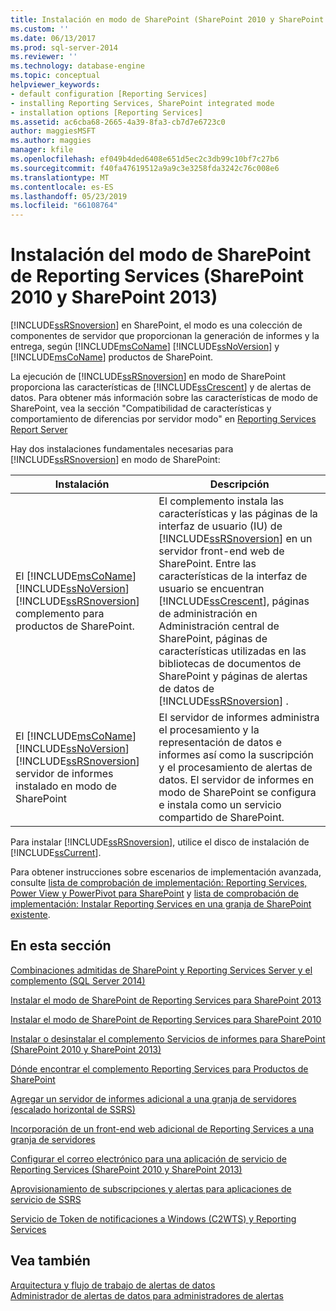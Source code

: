 ```yaml
---
title: Instalación en modo de SharePoint (SharePoint 2010 y SharePoint 2013) de Reporting Services | Microsoft Docs
ms.custom: ''
ms.date: 06/13/2017
ms.prod: sql-server-2014
ms.reviewer: ''
ms.technology: database-engine
ms.topic: conceptual
helpviewer_keywords:
- default configuration [Reporting Services]
- installing Reporting Services, SharePoint integrated mode
- installation options [Reporting Services]
ms.assetid: ac6cba68-2665-4a39-8fa3-cb7d7e6723c0
author: maggiesMSFT
ms.author: maggies
manager: kfile
ms.openlocfilehash: ef049b4ded6408e651d5ec2c3db99c10bf7c27b6
ms.sourcegitcommit: f40fa47619512a9a9c3e3258fda3242c76c008e6
ms.translationtype: MT
ms.contentlocale: es-ES
ms.lasthandoff: 05/23/2019
ms.locfileid: "66108764"
---
```

# <a name="reporting-services-sharepoint-mode-installation-sharepoint-2010-and-sharepoint-2013"></a>Instalación del modo de SharePoint de Reporting Services (SharePoint 2010 y SharePoint 2013)
  [!INCLUDE[ssRSnoversion](../../includes/ssrsnoversion-md.md)] en SharePoint, el modo es una colección de componentes de servidor que proporcionan la generación de informes y la entrega, según [!INCLUDE[msCoName](../../includes/msconame-md.md)] [!INCLUDE[ssNoVersion](../../includes/ssnoversion-md.md)] y [!INCLUDE[msCoName](../../includes/msconame-md.md)] productos de SharePoint.  
  
 La ejecución de [!INCLUDE[ssRSnoversion](../../includes/ssrsnoversion-md.md)] en modo de SharePoint proporciona las características de [!INCLUDE[ssCrescent](../../includes/sscrescent-md.md)] y de alertas de datos. Para obtener más información sobre las características de modo de SharePoint, vea la sección "Compatibilidad de características y comportamiento de diferencias por servidor modo" en [Reporting Services Report Server](../reporting-services-report-server.md)  
  
 Hay dos instalaciones fundamentales necesarias para [!INCLUDE[ssRSnoversion](../../includes/ssrsnoversion-md.md)] en modo de SharePoint:  
  
|Instalación|Descripción|  
|------------------|-----------------|  
|El [!INCLUDE[msCoName](../../includes/msconame-md.md)] [!INCLUDE[ssNoVersion](../../includes/ssnoversion-md.md)] [!INCLUDE[ssRSnoversion](../../includes/ssrsnoversion-md.md)] complemento para productos de SharePoint.|El complemento instala las características y las páginas de la interfaz de usuario (IU) de [!INCLUDE[ssRSnoversion](../../includes/ssrsnoversion-md.md)] en un servidor front-end web de SharePoint. Entre las características de la interfaz de usuario se encuentran [!INCLUDE[ssCrescent](../../includes/sscrescent-md.md)], páginas de administración en Administración central de SharePoint, páginas de características utilizadas en las bibliotecas de documentos de SharePoint y páginas de alertas de datos de [!INCLUDE[ssRSnoversion](../../includes/ssrsnoversion-md.md)] .|  
|El [!INCLUDE[msCoName](../../includes/msconame-md.md)] [!INCLUDE[ssNoVersion](../../includes/ssnoversion-md.md)] [!INCLUDE[ssRSnoversion](../../includes/ssrsnoversion-md.md)] servidor de informes instalado en modo de SharePoint|El servidor de informes administra el procesamiento y la representación de datos e informes así como la suscripción y el procesamiento de alertas de datos. El servidor de informes en modo de SharePoint se configura e instala como un servicio compartido de SharePoint.|  
  
 Para instalar [!INCLUDE[ssRSnoversion](../../includes/ssrsnoversion-md.md)], utilice el disco de instalación de [!INCLUDE[ssCurrent](../../includes/sscurrent-md.md)].  
  
 Para obtener instrucciones sobre escenarios de implementación avanzada, consulte [lista de comprobación de implementación: Reporting Services, Power View y PowerPivot para SharePoint](../../sql-server/install/deployment-checklist-reporting-services-power-view-power-pivot-for-sharepoint.md) y [lista de comprobación de implementación: Instalar Reporting Services en una granja de SharePoint existente](../../sql-server/install/deployment-checklist-install-reporting-services-existing-sharepoint-farm.md).  
  
## <a name="in-this-section"></a>En esta sección  
 [Combinaciones admitidas de SharePoint y Reporting Services Server y el complemento &#40;SQL Server 2014&#41;](supported-combinations-of-sharepoint-and-reporting-services-server.md)  
  
 [Instalar el modo de SharePoint de Reporting Services para SharePoint 2013](../../sql-server/install/install-reporting-services-sharepoint-mode-for-sharepoint-2013.md)  
  
 [Instalar el modo de SharePoint de Reporting Services para SharePoint 2010](../../sql-server/install/install-reporting-services-sharepoint-mode-for-sharepoint-2010.md)  
  
 [Instalar o desinstalar el complemento Servicios de informes para SharePoint &#40;SharePoint 2010 y SharePoint 2013&#41;](install-or-uninstall-the-reporting-services-add-in-for-sharepoint.md)  
  
 [Dónde encontrar el complemento Reporting Services para Productos de SharePoint](where-to-find-the-reporting-services-add-in-for-sharepoint-products.md)  
  
 [Agregar un servidor de informes adicional a una granja de servidores &#40;escalado horizontal de SSRS&#41;](add-an-additional-report-server-to-a-farm-ssrs-scale-out.md)  
  
 [Incorporación de un front-end web adicional de Reporting Services a una granja de servidores](add-an-additional-reporting-services-web-front-end-to-a-farm.md)  
  
 [Configurar el correo electrónico para una aplicación de servicio de Reporting Services &#40;SharePoint 2010 y SharePoint 2013&#41;](configure-e-mail-for-a-reporting-services-service-application.md)  
  
 [Aprovisionamiento de subscripciones y alertas para aplicaciones de servicio de SSRS](provision-subscriptions-and-alerts-for-ssrs-service-applications.md)  
  
 [Servicio de Token de notificaciones a Windows &#40;C2WTS&#41; y Reporting Services](../../sql-server/install/claims-to-windows-token-service-c2wts-and-reporting-services.md)  
  
## <a name="see-also"></a>Vea también  
 [Arquitectura y flujo de trabajo de alertas de datos](../reporting-services-data-alerts.md#AlertingWF)   
 [Administrador de alertas de datos para administradores de alertas](../data-alert-manager-for-alerting-administrators.md)  
  
  
